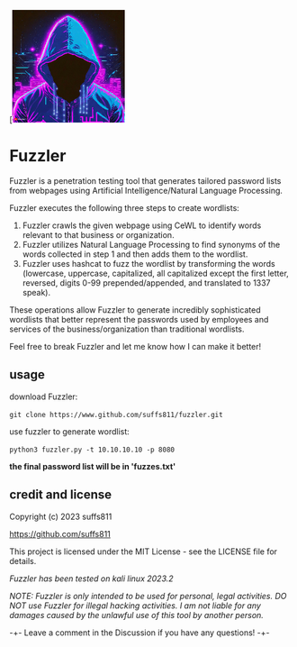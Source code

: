 [![fuzzler-logo](https://github.com/suffs811/writeups/blob/main/fuzzler-imgs/fuzzler-small.jpg)
# Fuzzler
Fuzzler is a penetration testing tool that generates tailored password lists from webpages using Artificial Intelligence/Natural Language Processing. 

Fuzzler executes the following three steps to create wordlists:
1.	Fuzzler crawls the given webpage using CeWL to identify words relevant to that business or organization.
2.	Fuzzler utilizes Natural Language Processing to find synonyms of the words collected in step 1 and then adds them to the wordlist.
3.	Fuzzler uses hashcat to fuzz the wordlist by transforming the words (lowercase, uppercase, capitalized, all capitalized except the first letter, reversed, digits 0-99 prepended/appended, and translated to 1337 speak).

These operations allow Fuzzler to generate incredibly sophisticated wordlists that better represent the passwords used by employees and services of the business/organization than traditional wordlists. 

Feel free to break Fuzzler and let me know how I can make it better!

## usage
download Fuzzler:

`git clone https://www.github.com/suffs811/fuzzler.git`

use fuzzler to generate wordlist:

`python3 fuzzler.py -t 10.10.10.10 -p 8080` 

**the final password list will be in 'fuzzes.txt'**

## credit and license
Copyright (c) 2023 suffs811

https://github.com/suffs811

This project is licensed under the MIT License - see the LICENSE file for details.

*Fuzzler has been tested on kali linux 2023.2*

*NOTE: Fuzzler is only intended to be used for personal, legal activities. DO NOT use Fuzzler for illegal hacking activities. I am not liable for any damages caused by the unlawful use of this tool by another person.*

-+- Leave a comment in the Discussion if you have any questions! -+-

